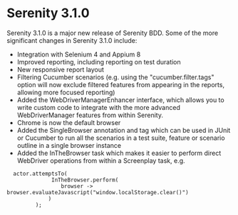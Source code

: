 # Serenity 3.1.0

Serenity 3.1.0 is a major new release of Serenity BDD. Some of the more significant changes in Serenity 3.1.0 include:
- Integration with Selenium 4 and Appium 8
- Improved reporting, including reporting on test duration
- New responsive report layout
- Filtering Cucumber scenarios (e.g. using the "cucumber.filter.tags" option will now exclude filtered features from appearing in the reports, allowing more focused reporting)
- Added the WebDriverManagerEnhancer interface, which allows you to write custom code to integrate with the more advanced WebDriverManager features from within Serenity.
- Chrome is now the default browser
- Added the SingleBrowser annotation and tag which can be used in JUnit or Cucumber to run all the scenarios in a test suite, feature or scenario outline in a single browser instance
- Added the InTheBrowser task which makes it easier to perform direct WebDriver operations from within a Screenplay task, e.g.
```
  actor.attemptsTo(
              InTheBrowser.perform(
                 browser -> browser.evaluateJavascript("window.localStorage.clear()")
             )
         );
```
